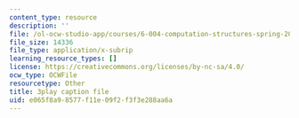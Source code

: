 ```yaml
---
content_type: resource
description: ''
file: /ol-ocw-studio-app/courses/6-004-computation-structures-spring-2017/e065f8a98577f11e09f2f3f3e288aa6a_IE9cFQ9b33U.srt
file_size: 14336
file_type: application/x-subrip
learning_resource_types: []
license: https://creativecommons.org/licenses/by-nc-sa/4.0/
ocw_type: OCWFile
resourcetype: Other
title: 3play caption file
uid: e065f8a9-8577-f11e-09f2-f3f3e288aa6a
---
```

